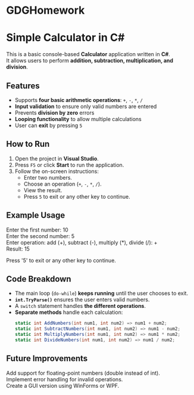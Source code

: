 # GDGHomework
# Simple Calculator in C#

This is a basic console-based **Calculator** application written in **C#**.  
It allows users to perform **addition, subtraction, multiplication, and division**.

## Features
- Supports **four basic arithmetic operations**: `+`, `-`, `*`, `/`
- **Input validation** to ensure only valid numbers are entered
- Prevents **division by zero** errors
- **Looping functionality** to allow multiple calculations
- User can **exit** by pressing `5`

## How to Run
1. Open the project in **Visual Studio**.
2. Press `F5` or click **Start** to run the application.
3. Follow the on-screen instructions:
   - Enter two numbers.
   - Choose an operation (`+`, `-`, `*`, `/`).
   - View the result.
   - Press `5` to exit or any other key to continue.

##  Example Usage
Enter the first number: 10  
Enter the second number: 5  
Enter operation: add (+), subtract (-), multiply (*), divide (/): +  
Result: 15  

Press '5' to exit or any other key to continue.  

##  Code Breakdown
- The main loop (`do-while`) **keeps running** until the user chooses to exit.
- **`int.TryParse()`** ensures the user enters valid numbers.
- A `switch` statement handles **the different operations**.
- **Separate methods** handle each calculation:
  ```csharp
  static int AddNumbers(int num1, int num2) => num1 + num2;
  static int SubtractNumbers(int num1, int num2) => num1 - num2;
  static int MultiplyNumbers(int num1, int num2) => num1 * num2;
  static int DivideNumbers(int num1, int num2) => num1 / num2;

 ## Future Improvements
Add support for floating-point numbers (double instead of int).  
Implement error handling for invalid operations.  
Create a GUI version using WinForms or WPF.  
